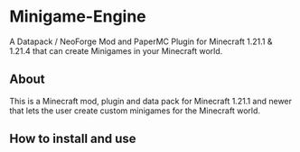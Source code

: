 # Minigame-Engine
A Datapack / NeoForge Mod and PaperMC Plugin for Minecraft 1.21.1 &amp; 1.21.4 that can create Minigames in your Minecraft world.

## About
This is a Minecraft mod, plugin and data pack for Minecraft 1.21.1 and newer that lets the user create custom minigames for the Minecraft world.

## How to install and use
